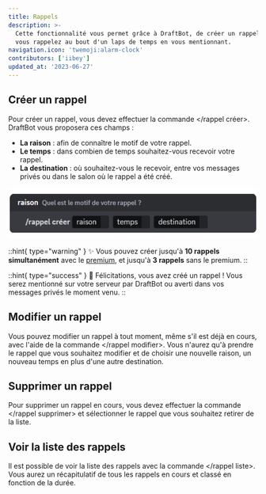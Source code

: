 ```yaml
---
title: Rappels
description: >-
  Cette fonctionnalité vous permet grâce à DraftBot, de créer un rappel et ainsi
  vous rappelez au bout d'un laps de temps en vous mentionnant.
navigation.icon: 'twemoji:alarm-clock'
contributors: ['iibey']
updated_at: '2023-06-27'
---
```


## Créer un rappel

Pour créer un rappel, vous devez effectuer la commande </rappel créer>. DraftBot vous proposera ces champs :

- **La raison** : afin de connaître le motif de votre rappel.
- **Le temps** : dans combien de temps souhaitez-vous recevoir votre rappel.
- **La destination** : où souhaitez-vous le recevoir, entre vos messages privés ou dans le salon où le rappel a été créé.

![Aperçu de la commande](/.assets/remind/rappel_create.png)

::hint{ type="warning" }
✨ Vous pouvez créer jusqu'à **10 rappels simultanément** avec le [premium](/premium), et jusqu'à **3 rappels** sans le premium.
::

::hint{ type="success" }
🎉 Félicitations, vous avez créé un rappel ! Vous serez mentionné sur votre serveur par DraftBot ou averti dans vos messages privés le moment venu.
::

## Modifier un rappel

Vous pouvez modifier un rappel à tout moment, même s'il est déjà en cours, avec l'aide de la commande </rappel modifier>. Vous n'aurez qu'à prendre le rappel que vous souhaitez modifier et de choisir une nouvelle raison, un nouveau temps en plus d'une autre destination.

## Supprimer un rappel

Pour supprimer un rappel en cours, vous devez effectuer la commande </rappel supprimer> et sélectionner le rappel que vous souhaitez retirer de la liste.

## Voir la liste des rappels

Il est possible de voir la liste des rappels avec la commande </rappel liste>. Vous aurez un récapitulatif de tous les rappels en cours et classé en fonction de la durée.
